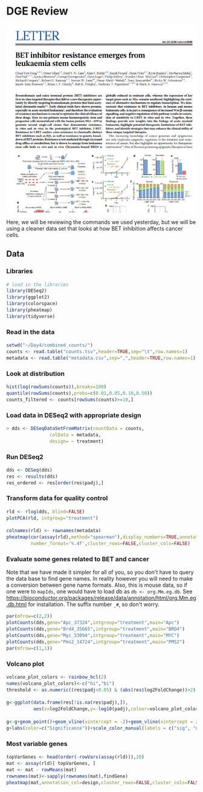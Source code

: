 # DGE Review

<img src="../img/jq1_bet.png" width="800">

Here, we will be reviewing the commands we used yesterday, but we will be using a cleaner data set that looks at how BET inhibition affects cancer cells. 

## Data

### Libraries 
```R
# load in the libraries
library(DESeq2)
library(ggplot2)
library(colorspace)
library(pheatmap)
library(tidyverse)
```
### Read in the data
```R
setwd("~/Day4/combined_counts/")
counts <- read.table("counts.tsv",header=TRUE,sep="\t",row.names=1)
metadata <- read.table("metadata.csv",sep=",",header=TRUE,row.names=1)
```
### Look at distribution
```R
hist(log(rowSums(counts)),breaks=100)
quantile(rowSums(counts),probs=c(0.01,0.05,0.10,0.50))
counts_filtered <- counts[rowSums(counts)>=10,]
```

### Load data in DESeq2 with appropriate design 
```R
> dds <- DESeqDataSetFromMatrix(countData = counts,
				colData = metadata,
				design= ~ treatment)
```

### Run DESeq2
```R
dds <- DESeq(dds)
res <- results(dds)
res_ordered <- res[order(res$padj),]
```

### Transform data for quality control
```R
rld <- rlog(dds, blind=FALSE)
plotPCA(rld, intgroup="treatment")

colnames(rld) <- rownames(metadata)
pheatmap(cor(assay(rld),method="spearman"),display_numbers=TRUE,annotation_col=metadata,
         number_format='%.4f',cluster_rows=FALSE,cluster_cols=FALSE)
```

### Evaluate some genes related to BET and cancer
Note that we have made it simpler for all of you, so you don't have to query the data base to find gene names. In reality however you will need to make a conversion between gene name formats. Also, this is mouse data, so if one were to `mapIds`, one would have to load db as `db <- org.Mm.eg.db`. See https://bioconductor.org/packages/release/data/annotation/html/org.Mm.eg.db.html for installation. The suffix number `_#`, so don't worry.
```R
par(mfrow=c(2,2))
plotCounts(dds,gene="Apc_37324",intgroup="treatment",main="Apc")
plotCounts(dds,gene="Brd4_35665",intgroup="treatment",main="BRD4")
plotCounts(dds,gene="Myc_33094",intgroup="treatment",main="MYC")
plotCounts(dds,gene="Pms2_14724",intgroup="treatment",main="PMS2")
par(mfrow=c(1,1))
```

### Volcano plot 
```R
volcano_plot_colors <- rainbow_hcl(2)
names(volcano_plot_colors)<-c("hi","bi")
threshold <- as.numeric((res$padj<0.05) & (abs(res$log2FoldChange))>2) + 1 

g<-ggplot(data.frame(res[!is.na(res$padj),]),
          aes(x=log2FoldChange,y=-log10(padj),colour=volcano_plot_colors[threshold[!is.na(res$padj)]]))

g<-g+geom_point()+geom_vline(xintercept = -2)+geom_vline(xintercept = 2)+geom_hline(yintercept = abs(log10(0.05)))+theme_classic()
g+labs(color=c("Significance"))+scale_color_manual(labels = c("sig", "not sig"), values = c("#E495A5","#39BEB1"))
```

### Most variable genes
```R
topVarGenes <- head(order(-rowVars(assay(rld))),20)
mat <- assay(rld)[ topVarGenes, ]
mat <- mat - rowMeans(mat)
rownames(mat)<-sapply(rownames(mat),findGene)
pheatmap(mat,annotation_col=design,cluster_rows=FALSE,cluster_cols=FALSE)
```
